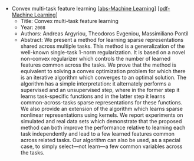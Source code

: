* Convex multi-task feature learning
    [[abs-Machine Learning](https://link.springer.com/article/10.1007/s10994-007-5040-8)]
    [[pdf-Machine Learning](https://link.springer.com/content/pdf/10.1007/s10994-007-5040-8.pdf)]
    * Title: Convex multi-task feature learning
    * Year: `2008`
    * Authors: Andreas Argyriou, Theodoros Evgeniou, Massimiliano Pontil
    * Abstract: We present a method for learning sparse representations shared across multiple tasks. This method is a generalization of the well-known single-task 1-norm regularization. It is based on a novel non-convex regularizer which controls the number of learned features common across the tasks. We prove that the method is equivalent to solving a convex optimization problem for which there is an iterative algorithm which converges to an optimal solution. The algorithm has a simple interpretation: it alternately performs a supervised and an unsupervised step, where in the former step it learns task-specific functions and in the latter step it learns common-across-tasks sparse representations for these functions. We also provide an extension of the algorithm which learns sparse nonlinear representations using kernels. We report experiments on simulated and real data sets which demonstrate that the proposed method can both improve the performance relative to learning each task independently and lead to a few learned features common across related tasks. Our algorithm can also be used, as a special case, to simply select—not learn—a few common variables across the tasks.
